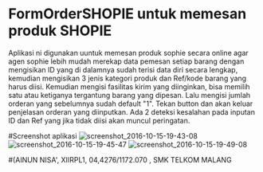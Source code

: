 # FormOrderSHOPIE untuk memesan produk SHOPIE

Aplikasi ni digunakan uuntuk memesan produk sophie secara online agar agen sophie lebih mudah merekap data pemesan setiap barang dengan
mengisikan ID yang di dalamnya sudah terisi data diri secara lengkap, kemudian mengisikan 3 jenis kategori produk dan Ref/kode barang yang
harus diisi. Kemudian mengisi fasilitas kirim yang diinginkan, bisa memilih satu atau ketiganya tergantung barang yang dipesan.
Lalu mengisi jumlah orderan yang sebelumnya sudah default "1". Tekan button dan akan keluar penjelasan orderan yang diinputkan. 
Ada 2 deteksi kesalahan pada inputan ID dan Ref yang jika tidak diisi akan muncul peringatan.

#Screenshot aplikasi
![screenshot_2016-10-15-19-43-08](https://cloud.githubusercontent.com/assets/22089260/19410244/fe98353e-9310-11e6-8fce-8b01ee888e1a.png)
![screenshot_2016-10-15-19-45-47](https://cloud.githubusercontent.com/assets/22089260/19410243/fe975df8-9310-11e6-88e2-d378572d3609.png)
![screenshot_2016-10-15-19-49-08](https://cloud.githubusercontent.com/assets/22089260/19410245/fe9b2726-9310-11e6-9e6a-c912661bbb13.png)

#(AINUN NISA', XIIRPL1, 04,4276/1172.070 , SMK TELKOM MALANG
